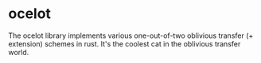 # ocelot

The ocelot library implements various one-out-of-two oblivious transfer (+
extension) schemes in rust. It's the coolest cat in the oblivious transfer
world.
